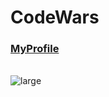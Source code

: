 # CodeWars
### [MyProfile](https://www.codewars.com/users/EDZakharov)
\
![large](https://www.codewars.com/users/EDZakharov/badges/large)
